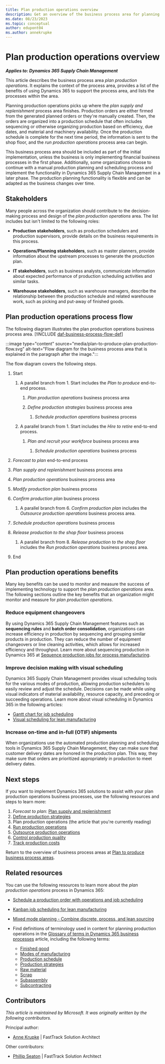 ```yaml
---
title: Plan production operations overview
description: Get an overview of the business process area for planning production in the plan to produce end-to-end business process in Dynamics 365 solutions.
ms.date: 08/23/2023
ms.topic: conceptual
author: edupont04
ms.author: annekrupke
---
```

# Plan production operations overview

***Applies to: Dynamics 365 Supply Chain Management***

This article describes the business process area *plan production operations*. It explains the context of the process area, provides a list of the benefits of using Dynamics 365 to support the process area, and lists the processes within the area.

Planning production operations picks up where the *plan supply and replenishment* process area finishes. Production orders are either firmed from the generated planned orders or they're manually created. Then, the orders are organized into a production schedule that often includes sequencing or otherwise organizing production based on efficiency, due dates, and material and machinery availability. Once the production schedule is complete for the next time period, the information is sent to the shop floor, and the *run production operations* process area can begin.

This business process area should be included as part of the initial implementation, unless the business is only implementing financial business processes in the first phase. Additionally, some organizations choose to continue with a manual production planning and scheduling process and implement the functionality in Dynamics 365 Supply Chain Management in a later phase. The production planning functionality is flexible and can be adapted as the business changes over time.

## Stakeholders 

Many people across the organization should contribute to the decision-making process and design of the *plan production operations* area. The list includes but isn't limited to the following roles:

- **Production stakeholders**, such as production schedulers and production supervisors, provide details on the business requirements in this process.  

- **Operations/Planning stakeholders**, such as master planners, provide information about the upstream processes to generate the production plan.  

- **IT stakeholders**, such as business analysts, communicate information about expected performance of production scheduling activities and similar tasks.  

- **Warehouse stakeholders**, such as warehouse managers, describe the relationship between the production schedule and related warehouse work, such as picking and put-away of finished goods.  

## Plan production operations process flow 

The following diagram illustrates the plan production operations business process area. [!INCLUDE [daf-business-process-flow-def](../includes/daf-business-process-flow-def.md)]

:::image type="content" source="media/plan-to-produce-plan-production-flow.svg" alt-text="Flow diagram for the business process area that is explained in the paragraph after the image.":::

The flow diagram covers the following steps.

1. Start

    1. A parallel branch from 1. Start includes the *Plan to produce* end-to-end process.

        1. *Plan production operations* business process area

        2. *Define production strategies* business process area

            1. *Schedule production operations* business process

    2. A parallel branch from 1. Start includes the *Hire to retire* end-to-end process.

        1. *Plan and recruit your workforce* business process area

            1. *Schedule production operations* business process

2. *Forecast to plan* end-to-end process

3. *Plan supply and replenishment* business process area

4. *Plan production operations* business process area

5. *Modify production plan* business process

6. *Confirm production plan* business process
    
    1. A parallel branch from 6. *Confirm production plan* includes the *Outsource production operations* business process area.

7. *Schedule production operations* business process

8. *Release production to the shop floor* business process

    1. A parallel branch from 8. *Release production to the shop floor* includes the *Run production operations* business process area.

9. End

## Plan production operations benefits

Many key benefits can be used to monitor and measure the success of implementing technology to support the *plan production operations* area. The following sections outline the key benefits that an organization might monitor and measure for *plan production operations*.  

### Reduce equipment changeovers 

By using Dynamics 365 Supply Chain Management features such as **sequencing rules** and **batch order consolidation**, organizations can increase efficiency in production by sequencing and grouping similar products in production. They can reduce the number of equipment changeovers or line cleaning activities, which allows for increased efficiency and throughput. Learn more about sequencing production in Dynamics 365 at [Sequence production jobs for process manufacturing](/dynamics365/supply-chain/production-control/tasks/sequence-production-jobs-process-manufacturing).

### Improve decision making with visual scheduling

Dynamics 365 Supply Chain Management provides visual scheduling tools for the various modes of production, allowing production schedulers to easily review and adjust the schedule. Decisions can be made while using visual indicators of material availability, resource capacity, and preceding or succeeding operations. Learn more about visual scheduling in Dynamics 365 in the following articles:  

- [Gantt chart for job scheduling](/dynamics365/supply-chain/production-control/visual-scheduling-production)  
- [Visual scheduling for lean manufacturing](/dynamics365/supply-chain/production-control/visual-scheduling-lean-manufacturing)  

### Increase on-time and in-full (OTIF) shipments

When organizations use the automated production planning and scheduling tools in Dynamics 365 Supply Chain Management, they can make sure that customer delivery dates are honored in the production plan. This way, they make sure that orders are prioritized appropriately in production to meet delivery dates.

## Next steps

If you want to implement Dynamics 365 solutions to assist with your plan production operations business processes, use the following resources and steps to learn more:

1. *Forecast to plan*: [Plan supply and replenishment](forecast-to-plan-supply-replenishment-overview.md)  
2. [Define production strategies](plan-to-produce-define-production-strategies.md)
3. Plan production operations (the article that you're currently reading)      
4. [Run production operations](plan-to-produce-execute-production-operations-overview.md)  
5. [Outsource production operations](plan-to-produce-outsource-production-operations-overview.md)  
6. [Control production quality](plan-to-produce-control-production-quality-overview.md)  
7. [Track production costs](plan-to-produce-track-production-costs-overview.md)  

Return to the overview of business process areas at [Plan to produce business process areas](plan-to-produce-areas.md).  

## Related resources

You can use the following resources to learn more about the *plan production operations* process in Dynamics 365:

- [Schedule a production order with operations and job scheduling](/dynamics365/supply-chain/production-control/tasks/schedule-production-order-operations-job-scheduling)  

- [Kanban job scheduling for lean manufacturing](/dynamics365/supply-chain/production-control/lean-manufacturing-kanban-job-scheduling)  

- [Mixed mode planning - Combine discrete, process, and lean sourcing](/dynamics365/supply-chain/production-control/mixed-mode-plan)  

- Find definitions of terminology used in content for planning production operations in the [Glossary of terms in Dynamics 365 business processes](glossary.md) article, including the following terms:  

  - [Finished good](glossary.md#finished-good)  
  - [Modes of manufacturing](glossary.md#modes-of-manufacturing)  
  - [Production schedule](glossary.md#production-schedule)  
  - [Production strategies](glossary.md#production-strategies)  
  - [Raw material](glossary.md#raw-material)  
  - [Scrap](glossary.md#scrap)  
  - [Subassembly](glossary.md#subassembly)  
  - [Subcontracting](glossary.md#subcontracting)  
<!-- ## Tags

*Industries:* Manufacturing (20-39), Wholesale Trade (50-51), Retail Trade (52-59)

*Stakeholders:* IT, Operations, Production, Warehouse

*Products:* Dynamics 365 Supply Chain Management -->

## Contributors

*This article is maintained by Microsoft. It was originally written by the following contributors.*

Principal author:

- [Anne Krupke](https://www.linkedin.com/in/annekrupke/) | FastTrack Solution Architect  

Other contributors:

- [Phillip Seaton](https://www.linkedin.com/in/pbseaton/) | FastTrack Solution Architect  
